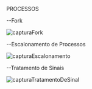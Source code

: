 PROCESSOS



--Fork


![capturaFork](https://github.com/user-attachments/assets/c20a6304-d2ed-4070-bd30-1ea86e795d57)


--Escalonamento de Processos


![capturaEscalonamento](https://github.com/user-attachments/assets/942cd56d-e4e2-401a-9aee-53e48e7ae87b)


--Tratamento de Sinais


![capturaTratamentoDeSinal](https://github.com/user-attachments/assets/5c50d952-e9d0-419f-b5ec-763d7892233c)


